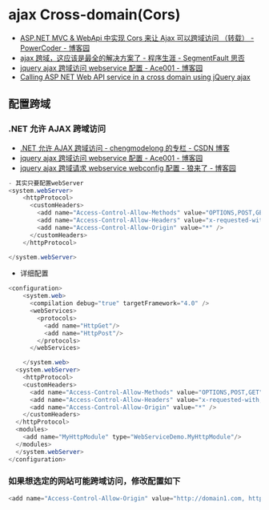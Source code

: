 # ajax Cross-domain(Cors)

- [ASP.NET MVC &amp; WebApi 中实现 Cors 来让 Ajax 可以跨域访问 （转载） - PowerCoder - 博客园](https://www.cnblogs.com/OpenCoder/p/6890703.html)
- [ajax 跨域，这应该是最全的解决方案了 - 程序生涯 - SegmentFault 思否](https://segmentfault.com/a/1190000012469713)
- [jquery ajax 跨域访问 webservice 配置 - Ace001 - 博客园](https://www.cnblogs.com/xuejianxiyang/p/5369346.html)
- [Calling ASP NET Web API service in a cross domain using jQuery ajax](https://www.youtube.com/watch?v=WKZLVqwpoiE)

## 配置跨域

### .NET 允许 AJAX 跨域访问

- [.NET 允许 AJAX 跨域访问 - chengmodelong 的专栏 - CSDN 博客](https://blog.csdn.net/chengmodelong/article/details/88955737)
- [jquery ajax 跨域访问 webservice 配置 - Ace001 - 博客园](https://www.cnblogs.com/xuejianxiyang/p/5369346.html)
- [jquery ajax 跨域请求 webservice webconfig 配置 - 狼来了 - 博客园](https://www.cnblogs.com/wolfocme110/p/4434020.html)

```c#
- 其实只要配置webServer
<system.webServer>
    <httpProtocol>
      <customHeaders>
        <add name="Access-Control-Allow-Methods" value="OPTIONS,POST,GET" />
        <add name="Access-Control-Allow-Headers" value="x-requested-with,content-type" />
        <add name="Access-Control-Allow-Origin" value="*" />
      </customHeaders>
    </httpProtocol>

</system.webServer>
```

- 详细配置

```c#
<configuration>
    <system.web>
      <compilation debug="true" targetFramework="4.0" />
      <webServices>
        <protocols>
          <add name="HttpGet"/>
          <add name="HttpPost"/>
        </protocols>
      </webServices>

    </system.web>
  <system.webServer>
    <httpProtocol>
    <customHeaders>
      <add name="Access-Control-Allow-Methods" value="OPTIONS,POST,GET"/>
      <add name="Access-Control-Allow-Headers" value="x-requested-with,content-type"/>
      <add name="Access-Control-Allow-Origin" value="*" />
    </customHeaders>
  </httpProtocol>
  <modules>
    <add name="MyHttpModule" type="WebServiceDemo.MyHttpModule"/>
  </modules>
  </system.webServer>
</configuration>
```

### 如果想选定的网站可能跨域访问，修改配置如下

```c#
<add name="Access-Control-Allow-Origin" value="http://domain1.com, http://domain2.com" />
```
